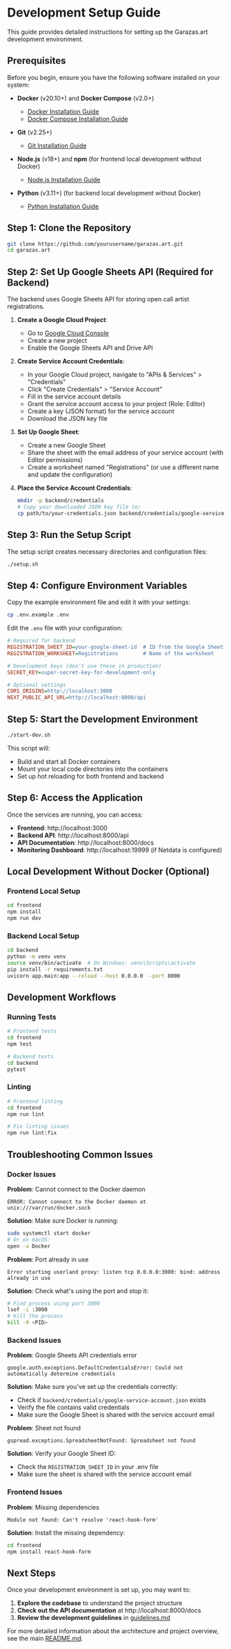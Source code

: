# Development Setup Guide

This guide provides detailed instructions for setting up the Garazas.art development environment.

## Prerequisites

Before you begin, ensure you have the following software installed on your system:

- **Docker** (v20.10+) and **Docker Compose** (v2.0+)
  - [Docker Installation Guide](https://docs.docker.com/get-docker/)
  - [Docker Compose Installation Guide](https://docs.docker.com/compose/install/)

- **Git** (v2.25+)
  - [Git Installation Guide](https://git-scm.com/book/en/v2/Getting-Started-Installing-Git)

- **Node.js** (v18+) and **npm** (for frontend local development without Docker)
  - [Node.js Installation Guide](https://nodejs.org/en/download/)

- **Python** (v3.11+) (for backend local development without Docker)
  - [Python Installation Guide](https://www.python.org/downloads/)

## Step 1: Clone the Repository

```bash
git clone https://github.com/yourusername/garazas.art.git
cd garazas.art
```

## Step 2: Set Up Google Sheets API (Required for Backend)

The backend uses Google Sheets API for storing open call artist registrations.

1. **Create a Google Cloud Project**:
   - Go to [Google Cloud Console](https://console.cloud.google.com/)
   - Create a new project
   - Enable the Google Sheets API and Drive API

2. **Create Service Account Credentials**:
   - In your Google Cloud project, navigate to "APIs & Services" > "Credentials"
   - Click "Create Credentials" > "Service Account"
   - Fill in the service account details
   - Grant the service account access to your project (Role: Editor)
   - Create a key (JSON format) for the service account
   - Download the JSON key file

3. **Set Up Google Sheet**:
   - Create a new Google Sheet
   - Share the sheet with the email address of your service account (with Editor permissions)
   - Create a worksheet named "Registrations" (or use a different name and update the configuration)

4. **Place the Service Account Credentials**:
   ```bash
   mkdir -p backend/credentials
   # Copy your downloaded JSON key file to:
   cp path/to/your-credentials.json backend/credentials/google-service-account.json
   ```

## Step 3: Run the Setup Script

The setup script creates necessary directories and configuration files:

```bash
./setup.sh
```

## Step 4: Configure Environment Variables

Copy the example environment file and edit it with your settings:

```bash
cp .env.example .env
```

Edit the `.env` file with your configuration:

```ini
# Required for backend
REGISTRATION_SHEET_ID=your-google-sheet-id  # ID from the Google Sheet URL
REGISTRATION_WORKSHEET=Registrations        # Name of the worksheet

# Development keys (don't use these in production)
SECRET_KEY=super-secret-key-for-development-only

# Optional settings
CORS_ORIGINS=http://localhost:3000
NEXT_PUBLIC_API_URL=http://localhost:8000/api
```

## Step 5: Start the Development Environment

```bash
./start-dev.sh
```

This script will:
- Build and start all Docker containers
- Mount your local code directories into the containers
- Set up hot reloading for both frontend and backend

## Step 6: Access the Application

Once the services are running, you can access:

- **Frontend**: http://localhost:3000
- **Backend API**: http://localhost:8000/api
- **API Documentation**: http://localhost:8000/docs
- **Monitoring Dashboard**: http://localhost:19999 (if Netdata is configured)

## Local Development Without Docker (Optional)

### Frontend Local Setup

```bash
cd frontend
npm install
npm run dev
```

### Backend Local Setup

```bash
cd backend
python -m venv venv
source venv/bin/activate  # On Windows: venv\Scripts\activate
pip install -r requirements.txt
uvicorn app.main:app --reload --host 0.0.0.0 --port 8000
```

## Development Workflows

### Running Tests

```bash
# Frontend tests
cd frontend
npm test

# Backend tests
cd backend
pytest
```

### Linting

```bash
# Frontend linting
cd frontend
npm run lint

# Fix linting issues
npm run lint:fix
```

## Troubleshooting Common Issues

### Docker Issues

**Problem**: Cannot connect to the Docker daemon
```
ERROR: Cannot connect to the Docker daemon at unix:///var/run/docker.sock
```

**Solution**: Make sure Docker is running:
```bash
sudo systemctl start docker
# Or on macOS:
open -a Docker
```

**Problem**: Port already in use
```
Error starting userland proxy: listen tcp 0.0.0.0:3000: bind: address already in use
```

**Solution**: Check what's using the port and stop it:
```bash
# Find process using port 3000
lsof -i :3000
# Kill the process
kill -9 <PID>
```

### Backend Issues

**Problem**: Google Sheets API credentials error
```
google.auth.exceptions.DefaultCredentialsError: Could not automatically determine credentials
```

**Solution**: Make sure you've set up the credentials correctly:
- Check if `backend/credentials/google-service-account.json` exists
- Verify the file contains valid credentials
- Make sure the Google Sheet is shared with the service account email

**Problem**: Sheet not found
```
gspread.exceptions.SpreadsheetNotFound: Spreadsheet not found
```

**Solution**: Verify your Google Sheet ID:
- Check the `REGISTRATION_SHEET_ID` in your .env file
- Make sure the sheet is shared with the service account email

### Frontend Issues

**Problem**: Missing dependencies
```
Module not found: Can't resolve 'react-hook-form'
```

**Solution**: Install the missing dependency:
```bash
cd frontend
npm install react-hook-form
```

## Next Steps

Once your development environment is set up, you may want to:

1. **Explore the codebase** to understand the project structure
2. **Check out the API documentation** at http://localhost:8000/docs
3. **Review the development guidelines** in [guidelines.md](./guidelines.md)

For more detailed information about the architecture and project overview, see the main [README.md](../../README.md). 